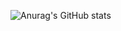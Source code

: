 ![Anurag's GitHub stats](https://github-readme-stats.vercel.app/api?username=massout&count_private=true)
